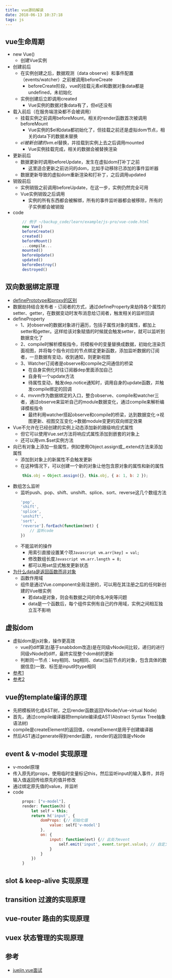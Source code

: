 ```yaml
---
title: vue源码解读
date: 2018-06-13 10:37:18
tags: js
---
```


## vue生命周期
- new Vue()
    - 创建Vue实例
- 创建前后
    - 在实例创建之后，数据观测（data observe）和事件配置（events/watcher）之前被调用beforeCreate
        - beforeCreate阶段，vue的挂载元素el和数据对象data都是undefined，未初始化
    - 实例创建后立即调用created
        - Vue实例的数据对象data有了，但el还没有
- 载入前后（在服务端渲染都不会被调用）
    - 挂载实例之前调用beforeMount，相关的render函数首次被调用beforeMount
        - Vue实例的$el和data都初始化了，但挂载之前还是虚拟dom节点，相关的data下的数据未替换
    - $el被新创建的vm.$el替换，并挂载到实例上去之后调用mounted
        - Vue实例挂载完成，相关的数据会被替换渲染
- 更新前后
    - 数据更新时调用beforeUpdate，发生在虚拟dom打补丁之前
        - 这里适合更新之前访问的dom，比如手动移除已添加的事件监听器
    - 数据更新导致的虚拟dom重新渲染和打补丁，之后调用updated
- 销毁前后
    - 实例销毁之前调用beforeUpdate，在这一步，实例仍然完全可用
    - Vue实例销毁之后调用
        - 实例的所有东西都会被解绑，所有的事件监听器都会被移除，所有的子实例都会被销毁
- code
    ``` JavaScript
        // 例子 ~/backup_code/learn/example/js-pro/vue-code.html
        new Vue()
        beforeCreate()
        created()
        beforeMount()
        ...compile...
        mounted()
        beforeUpdate()
        updated()
        beforeDestroy()
        destroyed()
    ```

## 双向数据绑定原理
- [definePrototype和proxy的区别](https://juejin.im/post/5acd0c8a6fb9a028da7cdfaf)
- 数据劫持结合发布者 - 订阅者的方式，通过defineProperty来劫持各个属性的setter、getter，在数据变动时发布消息给订阅者，触发相关的监听回调
- defineProperty
    - 1、对observe的数据对象进行遍历，包括子属性对象的属性，都加上setter和getter。这样给该对象赋值的时候就会触发setter，就可以监听到数据变化了
    - 2、compile时解析模板指令，将模板中的变量替换成数据，初始化渲染页面视图，并将每个指令对应的节点绑定更新函数，添加监听数据的订阅者，一旦数据有变动，收到通知，则更新视图
    - 3、Watcher订阅者是observe和compile之间通信的桥梁
        - 在自身实例化时往订阅器dep里面添加自己
        - 自身有一个update方法
        - 待属性变动，触发dep.notice通知时，调用自身的update函数，并触发compile绑定的回调
    - 4、mvvm作为数据绑定的入口，整合observe、compile和watcher三者，通过observe来监听自己的module数据变化，通过compile来解析编译模板指令
        - 最终利用watcher搭起observe和compile的桥梁，达到数据变化->视图更新、视图交互变化->数据module变更的双向绑定效果
- Vue不允许在已经创建的实例上动态添加新的跟级响应式属性
    - 但它可以使用Vue.set方法将响应式属性添加到嵌套的对象上
    - 还可以用vm.$set实例方法
- 向已有对象上添加一些属性，例如使用Object.assign或_.extend方法来添加属性
    - 添加到对象上的新属性不会触发更新
    - 在这种情况下，可以创建一个新的对象让他包含原对象的属性和新的属性
    ``` JavaScript
        this.obj = Object.assign({}, this.obj, { a: 1, b: 2 });
    ```
- 数组怎么监听
    - 监听push、pop、shift、unshift、splice、sort、reverse这几个数组方法
        ```JavaScript ['push',
        'pop',
        'shift',
        'splice',
        'unshift',
        'sort',
        'reverse'].forEach(function(met) {
            // 监听code
        })
        ```
    - 不能监听的操作
        - 用索引直接设置某个项```Javascript vm.arr[key] = val; ```
        - 修改数组长度```Javascript vm.arr.length = 8; ```
        - 都可以用set显式触发更新状态
- [为什么data是返回函数而非对象](https://cn.vuejs.org/v2/guide/components.html#data-%E5%BF%85%E9%A1%BB%E6%98%AF%E4%B8%80%E4%B8%AA%E5%87%BD%E6%95%B0)
    - 函数作用域
    - 组件是通过Vue.component全局注册的，可以用在其注册之后的任何新创建的Vue根实例
        - 若data是对象，则会有数据之间的命名冲突等问题
        - data是一个函数后，每个组件实例有自己的作用域，实例之间相互独立互不影响

## 虚拟dom
- 虚拟dom是js对象，操作更高效
    - vue的diff算法(基于snabbdom改造)是在同级vNode间比较，递归的进行同级vNode的diff，最终实现整个dom树的更新
    - 判断同一节点：key相同、tag相同、data(当前节点的对象，包含具体的数据信息)一致、标签是input时type相同
- [参考1](https://cn.vuejs.org/v2/guide/render-function.html#%E8%8A%82%E7%82%B9%E3%80%81%E6%A0%91%E4%BB%A5%E5%8F%8A%E8%99%9A%E6%8B%9F-DOM)
- [参考2](https://github.com/answershuto/learnVue/blob/master/docs/VirtualDOM%E4%B8%8Ediff(Vue%E5%AE%9E%E7%8E%B0).MarkDown)

## vue的template编译的原理
- 先把模板转化成AST树，之后render函数返回VNode(Vue-virtual Node)
- 首先，通过compile编译器把template编译成AST(Abstract Syntax Tree抽象语法树)
- compile是createElement的返回值，createElement是用于创建编译器
- 然后AST通过generate得到render函数，render的返回值是vNode

## event & v-model 实现原理
- v-model原理
- 传入原先的props，使用临时变量标记this，然后监听input的输入事件，并将输入值返回传给原先的值并修改
- 通过绑定原先值的value，并监听
- code
    ``` JavaScript
        props: ["v-model"],
        render: function(h) {
            let self = this;
            return h('input', {
                domProps: {// 初始化值
                    value: self['v-model']
                },
                on: {
                    input: function(evt) {// 此处为event
                        self.emit('input', event.target.value); // 自定义回调函数
                    }
                }
            })
        }
    ```

## slot & keep-alive 实现原理

## transition 过渡的实现原理

## vue-router 路由的实现原理

## vuex 状态管理的实现原理

## 参考
- [juejin.vue面试](https://juejin.im/post/5b19e81de51d454e907bd1c5)